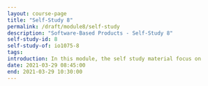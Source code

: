 ```yaml
---
layout: course-page
title: "Self-Study 8"
permalink: /draft/module8/self-study
description: "Software-Based Products - Self-Study 8"
self-study-id: 8
self-study-of: io1075-8
tags:
introduction: In this module, the self study material focus on
date: 2021-03-29 08:45:00
end: 2021-03-29 10:30:00
---
```

